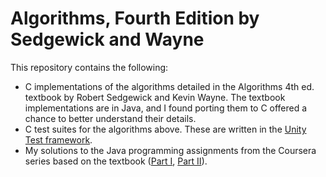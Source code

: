 # Algorithms, Fourth Edition by Sedgewick and Wayne

This repository contains the following:
- C implementations of the algorithms detailed in the Algorithms 4th ed. textbook by Robert Sedgewick and Kevin Wayne. The textbook implementations are in Java, and I found porting them to C offered a chance to better understand their details.
- C test suites for the algorithms above. These are written in the [Unity Test framework](https://github.com/ThrowTheSwitch/Unity).
- My solutions to the Java programming assignments from the Coursera series based on the textbook ([Part I](https://www.coursera.org/learn/algorithms-part1), [Part II](https://www.coursera.org/learn/algorithms-part2)).